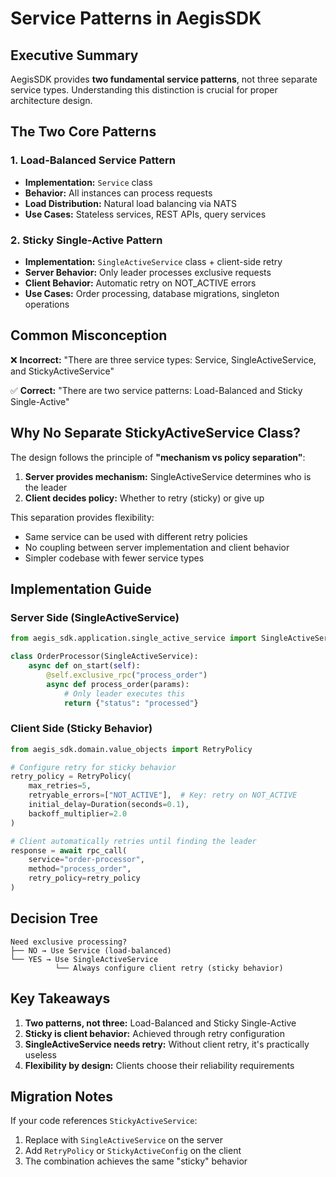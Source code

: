 # Service Patterns in AegisSDK

## Executive Summary

AegisSDK provides **two fundamental service patterns**, not three separate service types. Understanding this distinction is crucial for proper architecture design.

## The Two Core Patterns

### 1. Load-Balanced Service Pattern
- **Implementation:** `Service` class
- **Behavior:** All instances can process requests
- **Load Distribution:** Natural load balancing via NATS
- **Use Cases:** Stateless services, REST APIs, query services

### 2. Sticky Single-Active Pattern  
- **Implementation:** `SingleActiveService` class + client-side retry
- **Server Behavior:** Only leader processes exclusive requests
- **Client Behavior:** Automatic retry on NOT_ACTIVE errors
- **Use Cases:** Order processing, database migrations, singleton operations

## Common Misconception

❌ **Incorrect:** "There are three service types: Service, SingleActiveService, and StickyActiveService"

✅ **Correct:** "There are two service patterns: Load-Balanced and Sticky Single-Active"

## Why No Separate StickyActiveService Class?

The design follows the principle of **"mechanism vs policy separation"**:

1. **Server provides mechanism:** SingleActiveService determines who is the leader
2. **Client decides policy:** Whether to retry (sticky) or give up

This separation provides flexibility:
- Same service can be used with different retry policies
- No coupling between server implementation and client behavior
- Simpler codebase with fewer service types

## Implementation Guide

### Server Side (SingleActiveService)

```python
from aegis_sdk.application.single_active_service import SingleActiveService

class OrderProcessor(SingleActiveService):
    async def on_start(self):
        @self.exclusive_rpc("process_order")
        async def process_order(params):
            # Only leader executes this
            return {"status": "processed"}
```

### Client Side (Sticky Behavior)

```python
from aegis_sdk.domain.value_objects import RetryPolicy

# Configure retry for sticky behavior
retry_policy = RetryPolicy(
    max_retries=5,
    retryable_errors=["NOT_ACTIVE"],  # Key: retry on NOT_ACTIVE
    initial_delay=Duration(seconds=0.1),
    backoff_multiplier=2.0
)

# Client automatically retries until finding the leader
response = await rpc_call(
    service="order-processor",
    method="process_order", 
    retry_policy=retry_policy
)
```

## Decision Tree

```
Need exclusive processing?
├── NO → Use Service (load-balanced)
└── YES → Use SingleActiveService
          └── Always configure client retry (sticky behavior)
```

## Key Takeaways

1. **Two patterns, not three:** Load-Balanced and Sticky Single-Active
2. **Sticky is client behavior:** Achieved through retry configuration
3. **SingleActiveService needs retry:** Without client retry, it's practically useless
4. **Flexibility by design:** Clients choose their reliability requirements

## Migration Notes

If your code references `StickyActiveService`:
1. Replace with `SingleActiveService` on the server
2. Add `RetryPolicy` or `StickyActiveConfig` on the client
3. The combination achieves the same "sticky" behavior